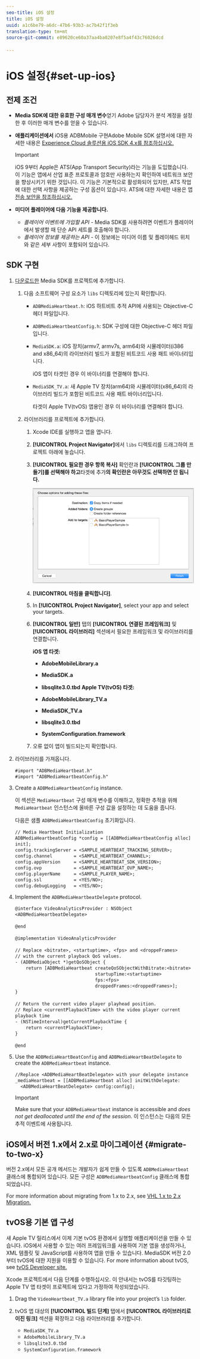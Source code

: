 ```yaml
---
seo-title: iOS 설정
title: iOS 설정
uuid: a1c6be79-a6dc-47b6-93b3-ac7b42f1f3eb
translation-type: tm+mt
source-git-commit: e89620ce60a37aa4ba0207e8f5a4f43c76026dcd

---
```



# iOS 설정{#set-up-ios}

## 전제 조건

* **Media SDK에 대한 유효한 구성 매개 변수**&#x200B;얻기 Adobe 담당자가 분석 계정을 설정한 후 이러한 매개 변수를 얻을 수 있습니다.
* **애플리케이션에서** iOS용 ADBMobile 구현Adobe Mobile SDK 설명서에 대한 자세한 내용은 [Experience Cloud 솔루션용 iOS SDK 4.x를 참조하십시오.](https://marketing.adobe.com/resources/help/en_US/mobile/ios/)

   >[!IMPORTANT]
   >
   >iOS 9부터 Apple은 ATS(App Transport Security)라는 기능을 도입했습니다. 이 기능은 앱에서 산업 표준 프로토콜과 암호만 사용하는지 확인하여 네트워크 보안을 향상시키기 위한 것입니다. 이 기능은 기본적으로 활성화되어 있지만, ATS 작업에 대한 선택 사항을 제공하는 구성 옵션이 있습니다. ATS에 대한 자세한 내용은 앱 [전송 보안을 참조하십시오.](https://marketing.adobe.com/resources/help/en_US/mobile/ios/app_transport_security.html)

* **미디어 플레이어에 다음 기능을 제공합니다.**

   * _플레이어 이벤트에 가입할 API_ - Media SDK를 사용하려면 이벤트가 플레이어에서 발생할 때 단순 API 세트를 호출해야 합니다.
   * _플레이어 정보를 제공하는 API_ - 이 정보에는 미디어 이름 및 플레이헤드 위치와 같은 세부 사항이 포함되어 있습니다.

## SDK 구현

1. [다운로드한](/help/sdk-implement/download-sdks.md#section_551A10AD7880426BB29AE52482BB4211) Media SDK를 프로젝트에 추가합니다.

   1. 다음 소프트웨어 구성 요소가 `libs` 디렉토리에 있는지 확인합니다.

      * `ADBMediaHeartbeat.h`: iOS 하트비트 추적 API에 사용되는 Objective-C 헤더 파일입니다.
      * `ADBMediaHeartbeatConfig.h`: SDK 구성에 대한 Objective-C 헤더 파일입니다.
      * `MediaSDK.a`: iOS 장치(armv7, armv7s, arm64)와 시뮬레이터(i386 and x86_64)의 라이브러리 빌드가 포함된 비트코드 사용 패트 바이너리입니다.

         iOS 앱이 타겟인 경우 이 바이너리를 연결해야 합니다.

      * `MediaSDK_TV.a`: 새 Apple TV 장치(arm64)와 시뮬레이터(x86_64)의 라이브러리 빌드가 포함된 비트코드 사용 패트 바이너리입니다.

         타겟이 Apple TV(tvOS) 앱용인 경우 이 바이너리를 연결해야 합니다.
   1. 라이브러리를 프로젝트에 추가합니다.

      1. Xcode IDE를 실행하고 앱을 엽니다.
      1. **[!UICONTROL Project Navigator]**&#x200B;에서 `libs` 디렉토리를 드래그하여 프로젝트 아래에 놓습니다.

      1. **[!UICONTROL 필요한 경우 항목 복사]** 확인란과 **[!UICONTROL 그룹 만들기]를 선택해야 하고**&#x200B;타겟에 추가&#x200B;**의 확인란은 아무것도 선택하면 안 됩니다.**

         ![](assets/choose-options_ios.png)

      1. **[!UICONTROL 마침을 클릭합니다]**.
      1. In **[!UICONTROL Project Navigator]**, select your app and select your targets.
      1. **[!UICONTROL 일반]** 탭의 **[!UICONTROL 연결된 프레임워크]** 및 **[!UICONTROL 라이브러리]** 섹션에서 필요한 프레임워크 및 라이브러리를 연결합니다.

         **iOS 앱 타겟:**

         * **AdobeMobileLibrary.a**
         * **MediaSDK.a**
         * **libsqlite3.0.tbd**
         **Apple TV(tvOS) 타겟:**

         * **AdobeMobileLibrary_TV.a**
         * **MediaSDK_TV.a**
         * **libsqlite3.0.tbd**
         * **SystemConfiguration.framework**
      1. 오류 없이 앱이 빌드되는지 확인합니다.




1. 라이브러리를 가져옵니다.

   ```
   #import "ADBMediaHeartbeat.h" 
   #import "ADBMediaHeartbeatConfig.h" 
   ```

1. Create a `ADBMediaHeartbeatConfig` instance.

   이 섹션은 `MediaHeartbeat` 구성 매개 변수를 이해하고, 정확한 추적을 위해 `MediaHeartbeat` 인스턴스에 올바른 구성 값을 설정하는 데 도움을 줍니다.

   다음은 샘플 `ADBMediaHeartbeatConfig` 초기화입니다.

   ```
   // Media Heartbeat Initialization 
   ADBMediaHeartbeatConfig *config = [[ADBMediaHeartbeatConfig alloc] init]; 
   config.trackingServer = <SAMPLE_HEARTBEAT_TRACKING_SERVER>; 
   config.channel        = <SAMPLE_HEARTBEAT_CHANNEL>; 
   config.appVersion     = <SAMPLE_HEARTBEAT_SDK_VERSION>; 
   config.ovp            = <SAMPLE_HEARTBEAT_OVP_NAME>; 
   config.playerName     = <SAMPLE_PLAYER_NAME>; 
   config.ssl            = <YES/NO>; 
   config.debugLogging   = <YES/NO>; 
   ```

1. Implement the `ADBMediaHeartbeatDelegate` protocol.

   ```
   @interface VideoAnalyticsProvider : NSObject <ADBMediaHeartbeatDelegate> 
   
   @end 
   
   @implementation VideoAnalyticsProvider 
   
   // Replace <bitrate>, <startuptime>, <fps> and <droppeFrames>  
   // with the current playback QoS values. 
   - (ADBMediaObject *)getQoSObject { 
       return [ADBMediaHeartbeat createQoSObjectWithBitrate:<bitrate>  
                                 startupTime:<startuptime>   
                                 fps:<fps>  
                                 droppedFrames:<droppedFrames>]; 
   } 
   
   // Return the current video player playhead position. 
   // Replace <currentPlaybackTime> with the video player current playback time 
   - (NSTimeInterval)getCurrentPlaybackTime { 
       return <currentPlaybackTime>; 
   } 
   
   @end
   ```

1. Use the `ADBMediaHeartBeatConfig` and `ADBMediaHeartBeatDelegate` to create the `ADBMediaHeartbeat` instance.

   ```
   //Replace <ADBMediaHeartBeatDelegate> with your delegate instance 
   _mediaHeartbeat = [[ADBMediaHeartbeat alloc] initWithDelegate: 
     <ADBMediaHeartBeatDelegate> config:config];
   ```

   >[!IMPORTANT]
   >
   >Make sure that your `ADBMediaHeartbeat` instance is accessible and *does not get deallocated until the end of the session*. 이 인스턴스는 다음의 모든 추적 이벤트에 사용됩니다.

## iOS에서 버전 1.x에서 2.x로 마이그레이션 {#migrate-to-two-x}

버전 2.x에서 모든 공개 메서드는 개발자가 쉽게 만들 수 있도록 `ADBMediaHeartbeat` 클래스에 통합되어 있습니다. 모든 구성은 `ADBMediaHeartbeatConfig` 클래스에 통합되었습니다.

For more information about migrating from 1.x to 2.x, see [VHL 1.x to 2.x Migration.](/help/sdk-implement/va-1x-to-2x/mig-1x-2x-overview.md)

## tvOS용 기본 앱 구성

새 Apple TV 릴리스에서 이제 기본 tvOS 환경에서 실행할 애플리케이션을 만들 수 있습니다. iOS에서 사용할 수 있는 여러 프레임워크를 사용하여 기본 앱을 생성하거나, XML 템플릿 및 JavaScript를 사용하여 앱을 만들 수 있습니다. MediaSDK 버전 2.0부터 tvOS에 대한 지원을 이용할 수 있습니다. For more information about tvOS, see [tvOS Developer site.](https://developer.apple.com/tvos/documentation/)

Xcode 프로젝트에서 다음 단계를 수행하십시오. 이 안내서는 tvOS를 타깃팅하는 Apple TV 앱 타겟이 프로젝트에 있다고 가정하여 작성되었습니다.

1. Drag the `VideoHeartbeat_TV.a` library file into your project’s `lib` folder.

1. tvOS 앱 대상의 **[!UICONTROL 빌드 단계]** 탭에서 **[!UICONTROL 라이브러리로 이진 링크]** 섹션을 확장하고 다음 라이브러리를 추가합니다.

   * `MediaSDK_TV.a`
   * `AdobeMobileLibrary_TV.a`
   * `libsqlite3.0.tbd`
   * `SystemConfiguration.framework`


